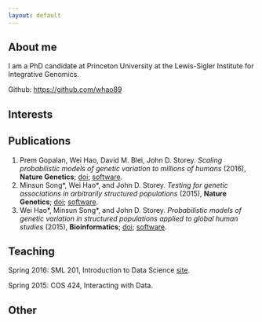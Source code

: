 ```yaml
---
layout: default
---
```


## About me

I am a PhD candidate at Princeton University at the Lewis-Sigler Institute for Integrative Genomics.

Github: https://github.com/whao89

## Interests


## Publications

1. Prem Gopalan, Wei Hao, David M. Blei, John D. Storey. *Scaling probabilistic models of genetic variation to millions of humans* (2016), **Nature Genetics**; [doi](http://dx.doi.org/10.1038/ng.3710); [software](http://github.com/Storeylab/terastructure).
2. Minsun Song\*, Wei Hao\*, and John D. Storey. *Testing for genetic associations in arbitrarily structured populations* (2015), **Nature Genetics**; [doi](http://dx.doi.org/10.1038/ng.3244); [software](http://github.com/StoreyLab/gcatest).
3. Wei Hao\*, Minsun Song\*, and John D. Storey. *Probabilistic models of genetic variation in structured populations applied to global human studies* (2015), **Bioinformatics**; [doi](http://dx.doi.org/10.1093/bioinformatics/btv641); [software](http://github.com/StoreyLab/lfa).


## Teaching

Spring 2016: SML 201, Introduction to Data Science  [site](https://sml201.github.io).

Spring 2015: COS 424, Interacting with Data.

## Other

